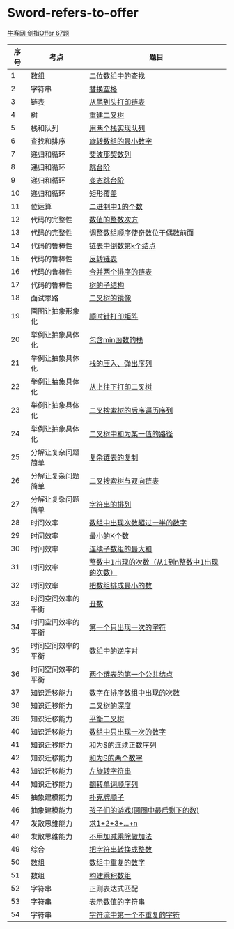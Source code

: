 # Sword-refers-to-offer
[牛客网 剑指Offer 67题](https://www.nowcoder.com/ta/coding-interviews?page=1)

| 序号 | 考点 | 题目 |
| -- | -- | -- |
| 1 | 数组 | [二位数组中的查找](https://github.com/hncboy/Sword-refers-to-offer/blob/master/src/com/hncboy/Topic1.java) |
| 2 | 字符串 | [替换空格](https://github.com/hncboy/Sword-refers-to-offer/blob/master/src/com/hncboy/Topic2.java) |
| 3 | 链表 | [从尾到头打印链表](https://github.com/hncboy/Sword-refers-to-offer/blob/master/src/com/hncboy/Topic3.java) |
| 4 | 树 | [重建二叉树](https://github.com/hncboy/Sword-refers-to-offer/blob/master/src/com/hncboy/Topic4.java) |
| 5 | 栈和队列 | [用两个栈实现队列](https://github.com/hncboy/Sword-refers-to-offer/blob/master/src/com/hncboy/Topic5.java) |
| 6 | 查找和排序 | [旋转数组的最小数字](https://github.com/hncboy/Sword-refers-to-offer/blob/master/src/com/hncboy/Topic6.java) |
| 7 | 递归和循环 | [斐波那契数列](https://github.com/hncboy/Sword-refers-to-offer/blob/master/src/com/hncboy/Topic7.java) |
| 8 | 递归和循环 | [跳台阶](https://github.com/hncboy/Sword-refers-to-offer/blob/master/src/com/hncboy/Topic8.java) |
| 9 | 递归和循环 | [变态跳台阶](https://github.com/hncboy/Sword-refers-to-offer/blob/master/src/com/hncboy/Topic9.java) |
| 10 | 递归和循环 | [矩形覆盖](https://github.com/hncboy/Sword-refers-to-offer/blob/master/src/com/hncboy/Topic10.java) |
| 11 | 位运算 | [二进制中1的个数](https://github.com/hncboy/Sword-refers-to-offer/blob/master/src/com/hncboy/Topic11.java) |
| 12 | 代码的完整性 | [数值的整数次方](https://github.com/hncboy/Sword-refers-to-offer/blob/master/src/com/hncboy/Topic12.java) |
| 13 | 代码的完整性 | [调整数组顺序使奇数位于偶数前面](https://github.com/hncboy/Sword-refers-to-offer/blob/master/src/com/hncboy/Topic13.java) |
| 14 | 代码的鲁棒性 | [链表中倒数第k个结点](https://github.com/hncboy/Sword-refers-to-offer/blob/master/src/com/hncboy/Topic14.java) |
| 15 | 代码的鲁棒性 | [反转链表](https://github.com/hncboy/Sword-refers-to-offer/blob/master/src/com/hncboy/Topic15.java) |
| 16 | 代码的鲁棒性 | [合并两个排序的链表](https://github.com/hncboy/Sword-refers-to-offer/blob/master/src/com/hncboy/Topic16.java) |
| 17 | 代码的鲁棒性 | [树的子结构](https://github.com/hncboy/Sword-refers-to-offer/blob/master/src/com/hncboy/Topic17.java) |
| 18 | 面试思路 | [二叉树的镜像](https://github.com/hncboy/Sword-refers-to-offer/blob/master/src/com/hncboy/Topic18.java) |
| 19 | 画图让抽象形象化 | [顺时针打印矩阵](https://github.com/hncboy/Sword-refers-to-offer/blob/master/src/com/hncboy/Topic19.java) |
| 20 | 举例让抽象具体化 | [包含min函数的栈](https://github.com/hncboy/Sword-refers-to-offer/blob/master/src/com/hncboy/Topic20.java) |
| 21 | 举例让抽象具体化 | [栈的压入、弹出序列](https://github.com/hncboy/Sword-refers-to-offer/blob/master/src/com/hncboy/Topic21.java) |
| 22 | 举例让抽象具体化 | [从上往下打印二叉树](https://github.com/hncboy/Sword-refers-to-offer/blob/master/src/com/hncboy/Topic22.java) |
| 23 | 举例让抽象具体化 | [二叉搜索树的后序遍历序列](https://github.com/hncboy/Sword-refers-to-offer/blob/master/src/com/hncboy/Topic23.java) |
| 24 | 举例让抽象具体化 | [二叉树中和为某一值的路径](https://github.com/hncboy/Sword-refers-to-offer/blob/master/src/com/hncboy/Topic24.java) |
| 25 | 分解让复杂问题简单 | [复杂链表的复制](https://github.com/hncboy/Sword-refers-to-offer/blob/master/src/com/hncboy/Topic25.java) |
| 26 | 分解让复杂问题简单 | [二叉搜索树与双向链表](https://github.com/hncboy/Sword-refers-to-offer/blob/master/src/com/hncboy/Topic26.java) |
| 27 | 分解让复杂问题简单 | [字符串的排列](https://github.com/hncboy/Sword-refers-to-offer/blob/master/src/com/hncboy/Topic27.java) |
| 28 | 时间效率 | [数组中出现次数超过一半的数字](https://github.com/hncboy/Sword-refers-to-offer/blob/master/src/com/hncboy/Topic28.java) |
| 29 | 时间效率 | [最小的K个数](https://github.com/hncboy/Sword-refers-to-offer/blob/master/src/com/hncboy/Topic29.java) |
| 30 | 时间效率 | [连续子数组的最大和](https://github.com/hncboy/Sword-refers-to-offer/blob/master/src/com/hncboy/Topic30.java) |
| 31 | 时间效率 | [整数中1出现的次数（从1到n整数中1出现的次数）](https://github.com/hncboy/Sword-refers-to-offer/blob/master/src/com/hncboy/Topic31.java) |
| 32 | 时间效率 | [把数组排成最小的数](https://github.com/hncboy/Sword-refers-to-offer/blob/master/src/com/hncboy/Topic32.java) |
| 33 | 时间空间效率的平衡 | [丑数](https://github.com/hncboy/Sword-refers-to-offer/blob/master/src/com/hncboy/Topic33.java) |
| 34 | 时间空间效率的平衡 | [第一个只出现一次的字符](https://github.com/hncboy/Sword-refers-to-offer/blob/master/src/com/hncboy/Topic34.java) |
| 35 | 时间空间效率的平衡 | 数组中的逆序对 
| 36 | 时间空间效率的平衡 | [两个链表的第一个公共结点](https://github.com/hncboy/Sword-refers-to-offer/blob/master/src/com/hncboy/Topic36.java) |
| 37 | 知识迁移能力 | [数字在排序数组中出现的次数](https://github.com/hncboy/Sword-refers-to-offer/blob/master/src/com/hncboy/Topic37.java) |
| 38 | 知识迁移能力 | [二叉树的深度](https://github.com/hncboy/Sword-refers-to-offer/blob/master/src/com/hncboy/Topic38.java) |
| 39 | 知识迁移能力 | [	平衡二叉树](https://github.com/hncboy/Sword-refers-to-offer/blob/master/src/com/hncboy/Topic39.java) |
| 40 | 知识迁移能力 | [数组中只出现一次的数字](https://github.com/hncboy/Sword-refers-to-offer/blob/master/src/com/hncboy/Topic40.java) |
| 41 | 知识迁移能力 | [和为S的连续正数序列](https://github.com/hncboy/Sword-refers-to-offer/blob/master/src/com/hncboy/Topic41.java) |
| 42 | 知识迁移能力 | [和为S的两个数字](https://github.com/hncboy/Sword-refers-to-offer/blob/master/src/com/hncboy/Topic42.java) |
| 43 | 知识迁移能力 | [左旋转字符串](https://github.com/hncboy/Sword-refers-to-offer/blob/master/src/com/hncboy/Topic43.java) |
| 44 | 知识迁移能力 | [翻转单词顺序列](https://github.com/hncboy/Sword-refers-to-offer/blob/master/src/com/hncboy/Topic44.java) |
| 45 | 抽象建模能力 | [扑克牌顺子](https://github.com/hncboy/Sword-refers-to-offer/blob/master/src/com/hncboy/Topic45.java) |
| 46 | 抽象建模能力 | [孩子们的游戏(圆圈中最后剩下的数)](https://github.com/hncboy/Sword-refers-to-offer/blob/master/src/com/hncboy/Topic46.java) |
| 47 | 发散思维能力 | [求1+2+3+...+n](https://github.com/hncboy/Sword-refers-to-offer/blob/master/src/com/hncboy/Topic47.java) |
| 48 | 发散思维能力 | [不用加减乘除做加法](https://github.com/hncboy/Sword-refers-to-offer/blob/master/src/com/hncboy/Topic48.java) |
| 49 | 综合 | [把字符串转换成整数](https://github.com/hncboy/Sword-refers-to-offer/blob/master/src/com/hncboy/Topic49.java) |
| 50 | 数组 | [数组中重复的数字](https://github.com/hncboy/Sword-refers-to-offer/blob/master/src/com/hncboy/Topic50.java) |
| 51 | 数组 | [构建乘积数组](https://github.com/hncboy/Sword-refers-to-offer/blob/master/src/com/hncboy/Topic51.java) |
| 52 | 字符串 | 正则表达式匹配 
| 53 | 字符串 | 表示数值的字符串 
| 54 | 字符串 | [字符流中第一个不重复的字符](https://github.com/hncboy/Sword-refers-to-offer/blob/master/src/com/hncboy/Topic54.java) |